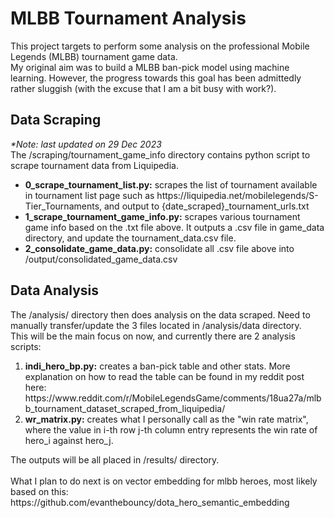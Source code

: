 # MLBB Tournament Analysis 
This project targets to perform some analysis on the professional Mobile Legends (MLBB) tournament game data. <br>
My original aim was to build a MLBB ban-pick model using machine learning. However, the progress towards this goal has been admittedly rather sluggish (with the excuse that I am a bit busy with work?).

## Data Scraping 
<p>
  <i>*Note: last updated on 29 Dec 2023</i> <br>
  The /scraping/tournament_game_info directory contains python script to scrape tournament data from Liquipedia. <br>
  <ul>
    <li>
      <b>0_scrape_tournament_list.py:</b> scrapes the list of tournament available in tournament list page such as https://liquipedia.net/mobilelegends/S-Tier_Tournaments, and output to {date_scraped}_tournament_urls.txt
    </li>
    <li>
      <b>1_scrape_tournament_game_info.py:</b> scrapes various tournament game info based on the .txt file above. It outputs a .csv file in game_data directory, and update the tournament_data.csv file.
    </li>
    <li>
      <b>2_consolidate_game_data.py:</b> consolidate all .csv file above into /output/consolidated_game_data.csv
    </li>
  </ul>

</p>

## Data Analysis
<p>
  The /analysis/ directory then does analysis on the data scraped. Need to manually transfer/update the 3 files located in /analysis/data directory. <br>
  This will be the main focus on now, and currently there are 2 analysis scripts:
  <ol>
    <li>
      <b>indi_hero_bp.py:</b> creates a ban-pick table and other stats. More explanation on how to read the table can be found in my reddit post here: 
      https://www.reddit.com/r/MobileLegendsGame/comments/18ua27a/mlbb_tournament_dataset_scraped_from_liquipedia/
    </li>
    <li>
      <b>wr_matrix.py:</b> creates what I personally call as the "win rate matrix", where the value in i-th row j-th column entry represents the win rate of hero_i against hero_j.
    </li>
  </ol>
  The outputs will be all placed in /results/ directory. <br>
  <br>
  What I plan to do next is on vector embedding for mlbb heroes, most likely based on this: https://github.com/evanthebouncy/dota_hero_semantic_embedding <br>
</p>
